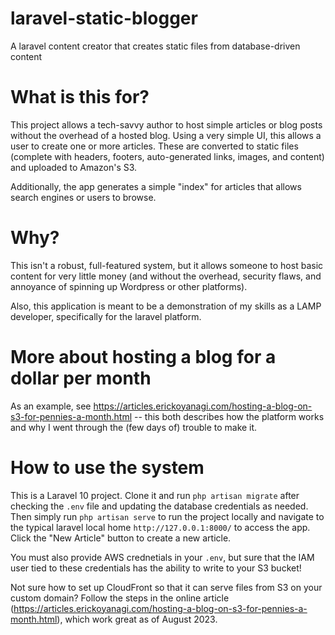# laravel-static-blogger
A laravel content creator that creates static files from database-driven content

# What is this for?
This project allows a tech-savvy author to host simple articles or blog posts without the overhead of a hosted blog. Using a very simple UI, this allows a user to create one or more articles. These are converted to static files (complete with headers, footers, auto-generated links, images, and content) and uploaded to Amazon's S3.

Additionally, the app generates a simple "index" for articles that allows search engines or users to browse. 

# Why?
This isn't a robust, full-featured system, but it allows someone to host basic content for very little money (and without the overhead, security flaws, and annoyance of spinning up Wordpress or other platforms). 

Also, this application is meant to be a demonstration of my skills as a LAMP developer, specifically for the laravel platform.

# More about hosting a blog for a dollar per month
As an example, see https://articles.erickoyanagi.com/hosting-a-blog-on-s3-for-pennies-a-month.html -- this both describes how the platform works and why I went through the (few days of) trouble to make it. 

# How to use the system
This is a Laravel 10 project. Clone it and run `php artisan migrate` after checking the `.env` file and updating the database credentials as needed. Then simply run `php artisan serve` to run the project locally and navigate to the typical laravel local home `http://127.0.0.1:8000/` to access the app. Click the "New Article" button to create a new article. 

You must also provide AWS crednetials in your `.env`, but sure that the IAM user tied to these credentials has the ability to write to your S3 bucket! 

Not sure how to set up CloudFront so that it can serve files from S3 on your custom domain? Follow the steps in the online article (https://articles.erickoyanagi.com/hosting-a-blog-on-s3-for-pennies-a-month.html), which work great as of August 2023. 